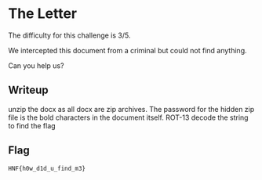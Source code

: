# The Letter

The difficulty for this challenge is 3/5.

We intercepted this document from a criminal but could not find anything.

Can you help us?

## Writeup

unzip the docx as all docx are zip archives. The password for the hidden zip file is the bold characters in the document itself.
ROT-13 decode the string to find the flag

## Flag

`HNF{h0w_d1d_u_find_m3}`
